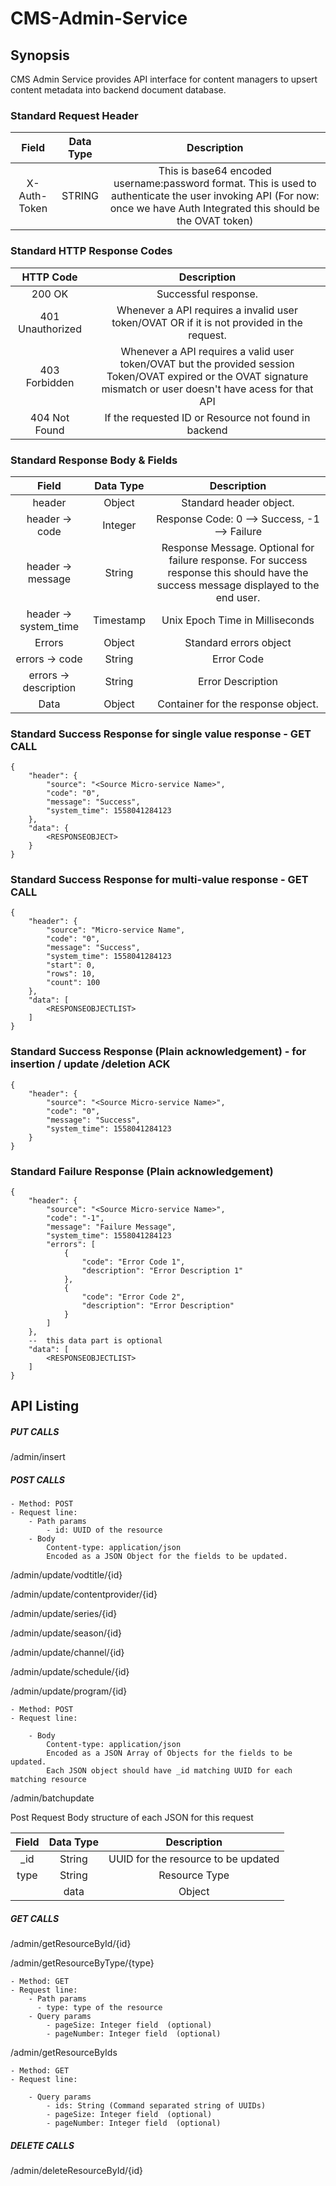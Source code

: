 # CMS-Admin-Service

## Synopsis

CMS Admin Service provides API interface for content managers to upsert content metadata into backend document database.


### Standard Request Header

| Field | Data Type | Description |
| :---:   |   :---:   |   :---:              |
| X-Auth-Token    | STRING | This is base64 encoded username:password format. This is used to authenticate the user invoking API (For now: once we have Auth Integrated this should be the OVAT token)	|


### Standard HTTP Response Codes

| HTTP Code | Description |
| :---:   |   :---:   |
| 200 OK    | Successful response. |
| 401 Unauthorized    | Whenever a API requires a invalid user token/OVAT OR if it is not provided in the request. |
| 403 Forbidden    | Whenever a API requires a valid user token/OVAT but the provided session Token/OVAT expired or the OVAT signature mismatch or user doesn't have acess for that API |
| 404 Not Found    | If the requested ID or Resource not found in backend |




### Standard Response Body & Fields

| Field | Data Type | Description |
| :---:   |   :---:   |   :---:              |
| header    | Object | Standard header object.	|
| header -> code    | Integer | Response Code: 0 –> Success,  -1 –> Failure	|
| header -> message    | String | Response Message. Optional for failure response. For success response this should have the success message displayed to the end user.	|
| header -> system_time    | Timestamp | Unix Epoch Time in Milliseconds	|
| Errors    | Object | Standard errors object	|
| errors -> code| String | Error Code	|
| errors -> description| String | Error Description	|
| Data| Object | Container for the response object.	|

### Standard Success Response for single value response - GET CALL

```
{
    "header": {
        "source": "<Source Micro-service Name>",
        "code": "0",
        "message": "Success",
        "system_time": 1558041284123
    },
    "data": {
        <RESPONSEOBJECT>
    }
}
```
### Standard Success Response for multi-value response - GET CALL

```
{
    "header": {
        "source": "Micro-service Name",
        "code": "0",
        "message": "Success",
        "system_time": 1558041284123
        "start": 0,
        "rows": 10,
        "count": 100
    },
    "data": [
        <RESPONSEOBJECTLIST>
    ]
}
```

 ### Standard Success Response (Plain acknowledgement) - for insertion / update /deletion ACK

```
{
    "header": {
        "source": "<Source Micro-service Name>",
        "code": "0",
        "message": "Success",
        "system_time": 1558041284123
    }
}
```
 ### Standard Failure Response (Plain acknowledgement)

 ```
 {
     "header": {
         "source": "<Source Micro-service Name>",
         "code": "-1",
         "message": "Failure Message",
         "system_time": 1558041284123
         "errors": [
             {
                 "code": "Error Code 1",
                 "description": "Error Description 1"
             },
             {
                 "code": "Error Code 2",
                 "description": "Error Description"
             }
         ]
     },
     --  this data part is optional
     "data": [
         <RESPONSEOBJECTLIST>
     ]
 }
 ```

## API Listing

#####  PUT CALLS

/admin/insert



##### POST CALLS

```
- Method: POST
- Request line:
    - Path params
        - id: UUID of the resource
    - Body
        Content-type: application/json
        Encoded as a JSON Object for the fields to be updated.

```

/admin/update/vodtitle/{id}

/admin/update/contentprovider/{id}

/admin/update/series/{id}

/admin/update/season/{id}

/admin/update/channel/{id}

/admin/update/schedule/{id}

/admin/update/program/{id}

```
- Method: POST
- Request line:

    - Body
        Content-type: application/json
        Encoded as a JSON Array of Objects for the fields to be updated.
        Each JSON object should have _id matching UUID for each matching resource

```

/admin/batchupdate


  Post Request Body structure of each JSON for this request

  | Field | Data Type | Description |
  | :---:   |   :---:   |   :---:              |
  | _id    | String | UUID for the resource to be updated	|
  | type    | String | Resource Type	|
    | data    | Object | Key-Value pairs for fields to be updated	|





##### GET CALLS

/admin/getResourceById/{id}


/admin/getResourceByType/{type}

```
- Method: GET
- Request line:
    - Path params
      - type: type of the resource
    - Query params
        - pageSize: Integer field  (optional)
        - pageNumber: Integer field  (optional)
```

/admin/getResourceByIds

```
- Method: GET
- Request line:
    
    - Query params
        - ids: String (Command separated string of UUIDs)
        - pageSize: Integer field  (optional)
        - pageNumber: Integer field  (optional)
```

##### DELETE CALLS

/admin/deleteResourceById/{id}
